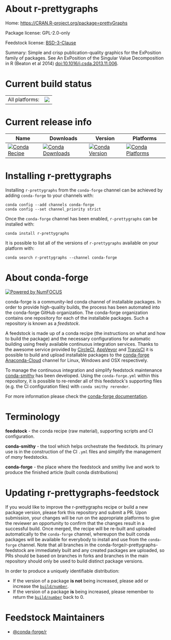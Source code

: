 About r-prettygraphs
====================

Home: https://CRAN.R-project.org/package=prettyGraphs

Package license: GPL-2.0-only

Feedstock license: [BSD-3-Clause](https://github.com/conda-forge/r-prettygraphs-feedstock/blob/master/LICENSE.txt)

Summary: Simple and crisp publication-quality graphics for the ExPosition family of packages. See An ExPosition of the Singular Value Decomposition in R (Beaton et al 2014) <doi:10.1016/j.csda.2013.11.006>.

Current build status
====================


<table><tr><td>All platforms:</td>
    <td>
      <a href="https://dev.azure.com/conda-forge/feedstock-builds/_build/latest?definitionId=6308&branchName=master">
        <img src="https://dev.azure.com/conda-forge/feedstock-builds/_apis/build/status/r-prettygraphs-feedstock?branchName=master">
      </a>
    </td>
  </tr>
</table>

Current release info
====================

| Name | Downloads | Version | Platforms |
| --- | --- | --- | --- |
| [![Conda Recipe](https://img.shields.io/badge/recipe-r--prettygraphs-green.svg)](https://anaconda.org/conda-forge/r-prettygraphs) | [![Conda Downloads](https://img.shields.io/conda/dn/conda-forge/r-prettygraphs.svg)](https://anaconda.org/conda-forge/r-prettygraphs) | [![Conda Version](https://img.shields.io/conda/vn/conda-forge/r-prettygraphs.svg)](https://anaconda.org/conda-forge/r-prettygraphs) | [![Conda Platforms](https://img.shields.io/conda/pn/conda-forge/r-prettygraphs.svg)](https://anaconda.org/conda-forge/r-prettygraphs) |

Installing r-prettygraphs
=========================

Installing `r-prettygraphs` from the `conda-forge` channel can be achieved by adding `conda-forge` to your channels with:

```
conda config --add channels conda-forge
conda config --set channel_priority strict
```

Once the `conda-forge` channel has been enabled, `r-prettygraphs` can be installed with:

```
conda install r-prettygraphs
```

It is possible to list all of the versions of `r-prettygraphs` available on your platform with:

```
conda search r-prettygraphs --channel conda-forge
```


About conda-forge
=================

[![Powered by NumFOCUS](https://img.shields.io/badge/powered%20by-NumFOCUS-orange.svg?style=flat&colorA=E1523D&colorB=007D8A)](http://numfocus.org)

conda-forge is a community-led conda channel of installable packages.
In order to provide high-quality builds, the process has been automated into the
conda-forge GitHub organization. The conda-forge organization contains one repository
for each of the installable packages. Such a repository is known as a *feedstock*.

A feedstock is made up of a conda recipe (the instructions on what and how to build
the package) and the necessary configurations for automatic building using freely
available continuous integration services. Thanks to the awesome service provided by
[CircleCI](https://circleci.com/), [AppVeyor](https://www.appveyor.com/)
and [TravisCI](https://travis-ci.com/) it is possible to build and upload installable
packages to the [conda-forge](https://anaconda.org/conda-forge)
[Anaconda-Cloud](https://anaconda.org/) channel for Linux, Windows and OSX respectively.

To manage the continuous integration and simplify feedstock maintenance
[conda-smithy](https://github.com/conda-forge/conda-smithy) has been developed.
Using the ``conda-forge.yml`` within this repository, it is possible to re-render all of
this feedstock's supporting files (e.g. the CI configuration files) with ``conda smithy rerender``.

For more information please check the [conda-forge documentation](https://conda-forge.org/docs/).

Terminology
===========

**feedstock** - the conda recipe (raw material), supporting scripts and CI configuration.

**conda-smithy** - the tool which helps orchestrate the feedstock.
                   Its primary use is in the construction of the CI ``.yml`` files
                   and simplify the management of *many* feedstocks.

**conda-forge** - the place where the feedstock and smithy live and work to
                  produce the finished article (built conda distributions)


Updating r-prettygraphs-feedstock
=================================

If you would like to improve the r-prettygraphs recipe or build a new
package version, please fork this repository and submit a PR. Upon submission,
your changes will be run on the appropriate platforms to give the reviewer an
opportunity to confirm that the changes result in a successful build. Once
merged, the recipe will be re-built and uploaded automatically to the
`conda-forge` channel, whereupon the built conda packages will be available for
everybody to install and use from the `conda-forge` channel.
Note that all branches in the conda-forge/r-prettygraphs-feedstock are
immediately built and any created packages are uploaded, so PRs should be based
on branches in forks and branches in the main repository should only be used to
build distinct package versions.

In order to produce a uniquely identifiable distribution:
 * If the version of a package **is not** being increased, please add or increase
   the [``build/number``](https://docs.conda.io/projects/conda-build/en/latest/resources/define-metadata.html#build-number-and-string).
 * If the version of a package **is** being increased, please remember to return
   the [``build/number``](https://docs.conda.io/projects/conda-build/en/latest/resources/define-metadata.html#build-number-and-string)
   back to 0.

Feedstock Maintainers
=====================

* [@conda-forge/r](https://github.com/conda-forge/r/)

